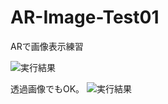 AR-Image-Test01
===============

ARで画像表示練習

![実行結果](https://www.evernote.com/shard/s110/sh/48af313e-fb69-49b8-aba0-705fdcfd9bc5/d55756139265b292503df826f3fe02d5/res/8bf0f57f-29a3-46fb-ab93-ab53ce73c79a/Pasted%20Graphic.jpg?resizeSmall&width=832)

透過画像でもOK。
![実行結果](https://www.evernote.com/shard/s110/sh/48af313e-fb69-49b8-aba0-705fdcfd9bc5/d55756139265b292503df826f3fe02d5/res/592402a2-6fa2-4439-b22a-243989a0f238.png?resizeSmall&width=832)
